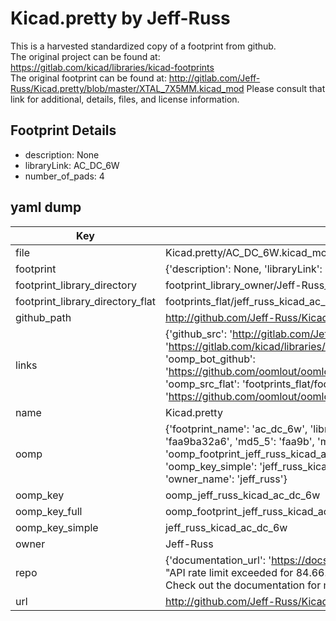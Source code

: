 # Kicad.pretty by Jeff-Russ  
This is a harvested standardized copy of a footprint from github.  
The original project can be found at:  
https://gitlab.com/kicad/libraries/kicad-footprints  
The original footprint can be found at:
http://gitlab.com/Jeff-Russ/Kicad.pretty/blob/master/XTAL_7X5MM.kicad_mod
Please consult that link for additional, details, files, and license information.  
## Footprint Details
* description: None  
* libraryLink: AC_DC_6W  
* number_of_pads: 4  
## yaml dump  
| Key | Value |  
| --- | --- |  
| file | Kicad.pretty/AC_DC_6W.kicad_mod |  
| footprint | {'description': None, 'libraryLink': 'AC_DC_6W', 'number_of_pads': 4} |  
| footprint_library_directory | footprint_library_owner/Jeff-Russ_Kicad.pretty |  
| footprint_library_directory_flat | footprints_flat/jeff_russ_kicad_ac_dc_6w/working |  
| github_path | http://github.com/Jeff-Russ/Kicad.pretty/blob/master/AC_DC_6W.kicad_mod |  
| links | {'github_src': 'http://gitlab.com/Jeff-Russ/Kicad.pretty/blob/master/XTAL_7X5MM.kicad_mod', 'github_src_repo': 'https://gitlab.com/kicad/libraries/kicad-footprints', 'oomp_bot': 'footprints/jeff_russ_kicad_ac_dc_6w/working', 'oomp_bot_github': 'https://github.com/oomlout/oomlout_oomp_footprint_bot/tree/main/footprints/jeff_russ_kicad_ac_dc_6w/working', 'oomp_src_flat': 'footprints_flat/footprints_flat/jeff_russ_kicad_ac_dc_6w/working', 'oomp_src_flat_github': 'https://github.com/oomlout/oomlout_oomp_footprint_src/tree/main/footprints_flat/jeff_russ_kicad_ac_dc_6w/working'} |  
| name | Kicad.pretty |  
| oomp | {'footprint_name': 'ac_dc_6w', 'library_name': 'kicad', 'md5': 'faa9ba32a6dc69a55a1d835a520bb476', 'md5_10': 'faa9ba32a6', 'md5_5': 'faa9b', 'md5_6': 'faa9ba', 'oomp_key': 'oomp_jeff_russ_kicad_ac_dc_6w', 'oomp_key_extra': 'oomp_footprint_jeff_russ_kicad_ac_dc_6w', 'oomp_key_full': 'oomp_footprint_jeff_russ_kicad_ac_dc_6w_faa9ba', 'oomp_key_simple': 'jeff_russ_kicad_ac_dc_6w', 'original_filename': 'Kicad.pretty/AC_DC_6W.kicad_mod', 'owner_name': 'jeff_russ'} |  
| oomp_key | oomp_jeff_russ_kicad_ac_dc_6w |  
| oomp_key_full | oomp_footprint_jeff_russ_kicad_ac_dc_6w |  
| oomp_key_simple | jeff_russ_kicad_ac_dc_6w |  
| owner | Jeff-Russ |  
| repo | {'documentation_url': 'https://docs.github.com/rest/overview/resources-in-the-rest-api#rate-limiting', 'message': "API rate limit exceeded for 84.66.173.59. (But here's the good news: Authenticated requests get a higher rate limit. Check out the documentation for more details.)"} |  
| url | http://github.com/Jeff-Russ/Kicad.pretty |  

